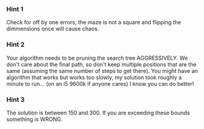 ### Hint 1
Check for off by one errors, the maze is not a square and flipping the dimmensions once will cause chaos.

### Hint 2
Your algorithm needs to be pruning the search tree AGGRESSIVELY. We don't care about the final path, so don't keep multiple positions that are the same (assuming the same number of steps to get there). You might have an algorithm that works but works too slowly, my solution took roughly a minute to run... (on an i5 9600k if anyone cares) I know you can do better!

### Hint 3
The solution is between 150 and 300. If you are exceeding these bounds something is WRONG.